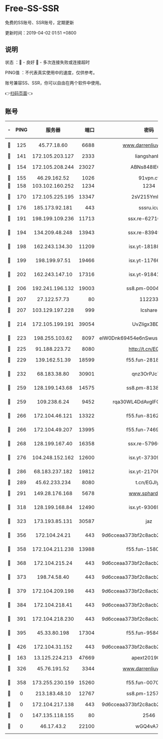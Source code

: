 # Free-SS-SSR

免费的SS账号、SSR账号，定期更新

更新时间：2019-04-02 01:51 +0800

## 说明

状态     ：🙂 - 良好 🙁 - 多次连接失败或连接超时

PING值   ：不代表真实使用中的速度，仅供参考。

账号兼容SS、SSR，你可以自由在两个软件中使用。

👉[扫码页面](https://liesauer.github.io/Free-SS-SSR/)👈

## 账号

|-|PING|服务器|端口|密码|加密方式|区域|
|:----:|:----:|:-----:|-----:|:----:|:----:|:----:|
|🙂|125|45.77.18.60|6688|www.darrenliuwei.com|aes-256-cfb|JP|
|🙂|141|172.105.203.127|2333|liangshanbo|chacha20|JP|
|🙂|154|172.105.208.244|23027|ABNs848IEOQh|aes-256-cfb|JP|
|🙂|155|46.29.162.52|1026|91vpn.cf|rc4-md5|RU|
|🙂|158|103.102.160.252|1234|1234|rc4-md5|JP|
|🙂|170|172.105.225.195|13347|2sV215YmlGvf|aes-256-cfb|JP|
|🙂|176|185.173.92.181|443|sssru.icu|rc4-md5|RU|
|🙂|191|198.199.109.236|11713|ssx.re-62710201|aes-256-cfb|US|
|🙂|194|134.209.48.248|13943|ssx.re-83949387|aes-256-cfb|US|
|🙂|198|162.243.134.30|11209|isx.yt-18188143|aes-256-cfb|US|
|🙂|199|198.199.97.51|19466|isx.yt-11766801|aes-256-cfb|US|
|🙂|202|162.243.147.10|17316|isx.yt-91841269|aes-256-cfb|US|
|🙂|206|192.241.196.132|19003|ss8.pm-00046267|aes-256-cfb|US|
|🙂|207|27.122.57.73|80|112233|chacha20|CN|
|🙂|207|103.129.197.228|999|lcshare|aes-256-cfb|CN|
|🙂|214|172.105.199.191|39054|UvZligx3BDaG|aes-256-cfb|JP|
|🙂|223|198.255.103.62|8097|eIW0Dnk69454e6nSwuspv9DmS201tQ0D|aes-256-cfb|US|
|🙂|225|91.188.223.72|8080|http://t.cn/EGJIyrl|rc4-md5|RU|
|🙂|229|139.162.51.39|18599|f55.fun-28185958|aes-256-cfb|SG|
|🙂|232|68.183.38.80|30901|qnz3OrPJc7Tk|aes-256-cfb|GB|
|🙂|259|128.199.143.68|14575|ss8.pm-81386371|aes-256-cfb|SG|
|🙂|259|109.238.6.24|9452|rqa30WL4DdAvgIFG6Fs3znzTa|aes-256-cfb|FR|
|🙂|266|172.104.46.121|13322|f55.fun-81625110|aes-256-cfb|SG|
|🙂|266|172.104.49.207|13995|f55.fun-74699479|aes-256-cfb|SG|
|🙂|268|128.199.167.40|16358|ssx.re-57966944|aes-256-cfb|SG|
|🙂|276|104.248.152.162|12600|isx.yt-37309873|aes-256-cfb|SG|
|🙂|286|68.183.237.182|19812|isx.yt-21706828|aes-256-cfb|SG|
|🙂|289|45.62.233.234|8080|t.cn/EGJIyrl|rc4-md5|CA|
|🙂|291|149.28.176.168|5678|www.sphard.com|aes-256-cfb|SG|
|🙂|318|128.199.168.84|12490|isx.yt-93069094|aes-256-cfb|SG|
|🙂|323|173.193.85.131|30587|jaz|aes-256-cfb|US|
|🙂|356|172.104.24.21|443|9d6cceaa373bf2c8acb22e60b6a58be6|aes-256-cfb|US|
|🙂|358|172.104.211.238|13988|f55.fun-15804066|aes-256-cfb|US|
|🙂|368|172.104.215.24|443|9d6cceaa373bf2c8acb22e60b6a58be6|aes-256-cfb|US|
|🙂|373|198.74.58.40|443|9d6cceaa373bf2c8acb22e60b6a58be6|aes-256-cfb|US|
|🙂|379|172.104.209.198|443|9d6cceaa373bf2c8acb22e60b6a58be6|aes-256-cfb|US|
|🙂|384|172.104.218.41|443|9d6cceaa373bf2c8acb22e60b6a58be6|aes-256-cfb|US|
|🙂|391|172.104.218.230|443|9d6cceaa373bf2c8acb22e60b6a58be6|aes-256-cfb|US|
|🙂|395|45.33.80.198|17304|f55.fun-95842337|aes-256-cfb|US|
|🙂|426|172.104.31.152|443|9d6cceaa373bf2c8acb22e60b6a58be6|aes-256-cfb|US|
|🙂|163|13.125.224.213|47669|apext2019001|chacha20|KR|
|🙁|326|45.76.191.52|3344|www.darrenliuwei.com|aes-256-cfb|AU|
|🙁|358|173.255.230.159|15260|f55.fun-00704819|aes-256-cfb|US|
|🙁|0|213.183.48.10|12767|ss8.pm-12571490|rc4-md5|RU|
|🙁|0|172.104.217.138|443|9d6cceaa373bf2c8acb22e60b6a58be6|aes-256-cfb|US|
|🙁|0|147.135.118.155|80|2546|chacha20|US|
|🙁|0|46.17.43.2|22100|wGQ4vA7D|aes-256-gcm|RU|
